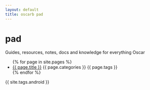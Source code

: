 ```yaml
---
layout: default
title: oscarb pad
---
```


# pad
Guides, resources, notes, docs and knowledge for everything Oscar 

<ul>
{% for page in site.pages %}
<li><a href=".{{ page.url }}">{{ page.title }}</a> {{ page.categories }} {{ page.tags }}
</li>
{% endfor %}
</ul>

 {{ site.tags.android }}

